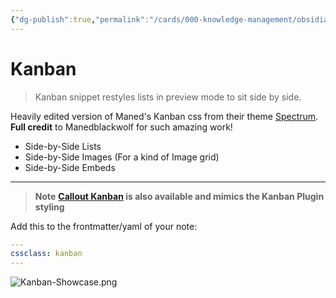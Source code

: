 ```yaml
---
{"dg-publish":true,"permalink":"/cards/000-knowledge-management/obsidian-vaults/sl-rvb/guides/kanban/"}
---
```


# Kanban

> Kanban snippet restyles lists in preview mode to sit side by side.

Heavily edited version of Maned's Kanban css from their theme [Spectrum](https://publish.obsidian.md/hub/02+-+Community+Expansions/02.05+All+Community+Expansions/Themes/Spectrum). **Full credit** to Manedblackwolf for such amazing work!

-   Side-by-Side Lists
-   Side-by-Side Images (For a kind of Image grid)
-   Side-by-Side Embeds

---

> **Note**
> **[Callout Kanban](Callouts.md#image-grid) is also available and mimics the Kanban Plugin styling**

Add this to the frontmatter/yaml of your note:
```yaml
---
cssclass: kanban
---
```

![Kanban-Showcase.png](/img/user/Extras/Attachments/SLRvb%20Images/Kanban-Showcase.png)